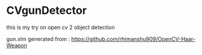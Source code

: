# CVgunDetector

this is my try on open cv 2 object detection 

gun.xlm generated from : https://github.com/rhimanshu909/OpenCV-Haar-Weapon
